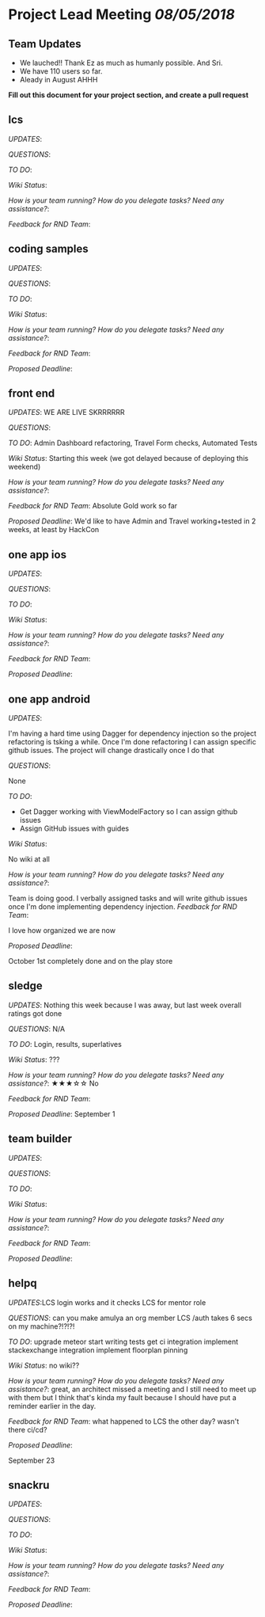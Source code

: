 # Project Lead Meeting *08/05/2018*
## Team Updates
* We lauched!! Thank Ez as much as humanly possible. And Sri.
* We have 110 users so far.
* Aleady in August AHHH

**Fill out this document for your project section, and create a pull request**

## lcs

_UPDATES_:

_QUESTIONS_:

_TO DO_:

_Wiki Status_:

_How is your team running?  How do you delegate tasks? Need any assistance?_:

_Feedback for RND Team_:


## coding samples

_UPDATES_:

_QUESTIONS_:

_TO DO_:

_Wiki Status_:

_How is your team running?  How do you delegate tasks? Need any assistance?_:

_Feedback for RND Team_:

_Proposed Deadline_:

## front end

_UPDATES_: WE ARE LIVE SKRRRRRR

_QUESTIONS_:

_TO DO_: Admin Dashboard refactoring, Travel Form checks, Automated Tests

_Wiki Status_: Starting this week (we got delayed because of deploying this weekend)

_How is your team running?  How do you delegate tasks? Need any assistance?_:

_Feedback for RND Team_: Absolute Gold work so far

_Proposed Deadline_: We'd like to have Admin and Travel working+tested in 2 weeks, at least by HackCon


## one app ios

_UPDATES_: 

_QUESTIONS_: 

_TO DO_:

_Wiki Status_:

_How is your team running?  How do you delegate tasks? Need any assistance?_:

_Feedback for RND Team_:

_Proposed Deadline_:
 
## one app android

_UPDATES_:

I'm having a hard time using Dagger for dependency injection so the project refactoring is tsking a while. Once I'm done refactoring I can assign specific github issues. The project will change drastically once I do that

_QUESTIONS_:

None

_TO DO_:

* Get Dagger working with ViewModelFactory so I can assign github issues
* Assign GitHub issues with guides

_Wiki Status_:

No wiki at all



_How is your team running?  How do you delegate tasks? Need any assistance?_:

Team is doing good. I verbally assigned tasks and will write github issues once I'm done implementing dependency injection.
_Feedback for RND Team_:

I love how organized we are now

_Proposed Deadline_:

October 1st completely done and on the play store

## sledge

_UPDATES_: Nothing this week because I was away, but last week overall ratings got done

_QUESTIONS_: N/A

_TO DO_: Login, results, superlatives

_Wiki Status_: ???

_How is your team running?  How do you delegate tasks? Need any assistance?_: ★★★☆☆ No

_Feedback for RND Team_:

_Proposed Deadline_: September 1

## team builder

_UPDATES_:

_QUESTIONS_:

_TO DO_:

_Wiki Status_:

_How is your team running?  How do you delegate tasks? Need any assistance?_:

_Feedback for RND Team_:

_Proposed Deadline_:

## helpq

_UPDATES_:LCS login works and it checks LCS for mentor role

_QUESTIONS_:
can you make amulya an org member
LCS /auth takes 6 secs on my machine?!?!?!

_TO DO_:
upgrade meteor
start writing tests
get ci integration
implement stackexchange integration
implement floorplan pinning

_Wiki Status_:
no wiki??

_How is your team running?  How do you delegate tasks? Need any assistance?_:
great, an architect missed a meeting and I still need to meet up with them but I think that's kinda my fault because I should have put a reminder earlier in the day.

_Feedback for RND Team_:
what happened to LCS the other day? wasn't there ci/cd?

_Proposed Deadline_:

September 23

## snackru

_UPDATES_:

_QUESTIONS_:

_TO DO_:

_Wiki Status_:

_How is your team running?  How do you delegate tasks? Need any assistance?_:

_Feedback for RND Team_:

_Proposed Deadline_:
